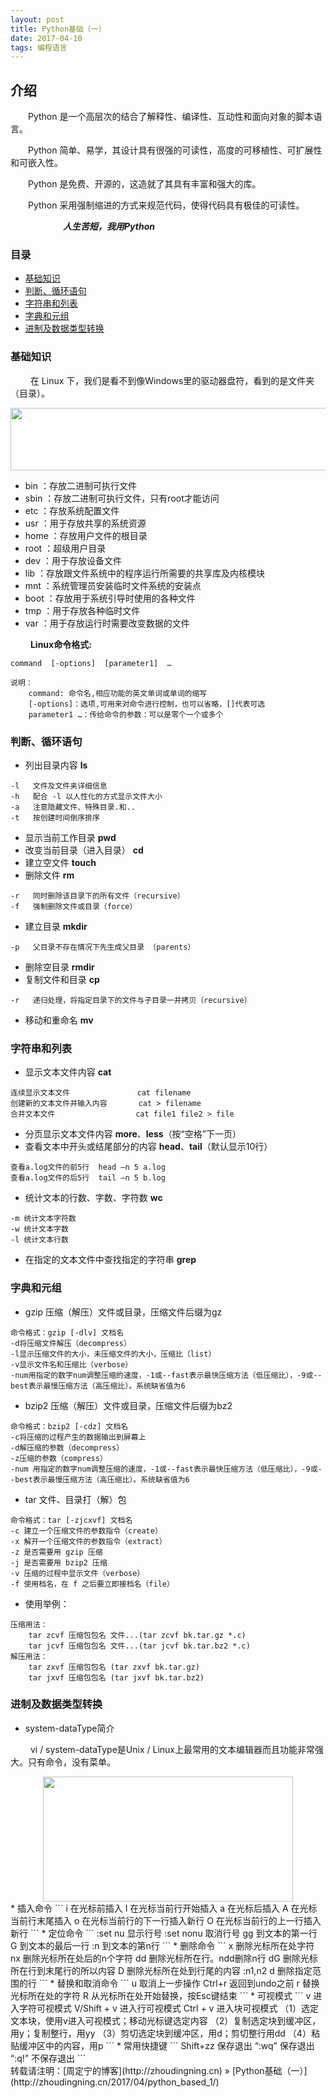 ```yaml
---
layout: post
title: Python基础（一）
date: 2017-04-10
tags: 编程语言 
---
```


## 介绍

　　Python 是一个高层次的结合了解释性、编译性、互动性和面向对象的脚本语言。

　　Python 简单、易学，其设计具有很强的可读性，高度的可移植性、可扩展性和可嵌入性。

　　Python 是免费、开源的，这造就了其具有丰富和强大的库。

　　Python 采用强制缩进的方式来规范代码，使得代码具有极佳的可读性。

　　　　　　***人生苦短，我用Python***

### 目录

* [基础知识](#basic-knowledge)
* [判断、循环语句](#if-while)
* [字符串和列表](#string-list)
* [字典和元组](#dictionary-tuple)
* [进制及数据类型转换](#system-dataType)


### <a name="basic-knowledge"></a>基础知识

　　 在 Linux 下，我们是看不到像Windows里的驱动器盘符，看到的是文件夹（目录）。 

<div align="center">
    <img src="/images/posts/Python/if-while.jpg" height="100" width="800"/> 
</div> 

* bin  ：存放二进制可执行文件
* sbin ：存放二进制可执行文件，只有root才能访问
* etc  ：存放系统配置文件
* usr  ：用于存放共享的系统资源
* home ：存放用户文件的根目录
* root ：超级用户目录
* dev  ：用于存放设备文件
* lib  ：存放跟文件系统中的程序运行所需要的共享库及内核模块
* mnt  ：系统管理员安装临时文件系统的安装点
* boot ：存放用于系统引导时使用的各种文件
* tmp  ：用于存放各种临时文件
* var  ：用于存放运行时需要改变数据的文件


　　 **Linux命令格式:**
```
command  [-options]  [parameter1]  …

说明：
    command: 命令名,相应功能的英文单词或单词的缩写 
    [-options]：选项,可用来对命令进行控制，也可以省略，[]代表可选 
    parameter1 …：传给命令的参数：可以是零个一个或多个
```

### <a name="if-while"></a>判断、循环语句



* 列出目录内容 **ls**
```
-l   文件及文件夹详细信息
-h   配合 -l 以人性化的方式显示文件大小
-a   注意隐藏文件、特殊目录.和..   
-t   按创建时间倒序排序
```
* 显示当前工作目录 **pwd**
* 改变当前目录（进入目录） **cd**
* 建立空文件 **touch**
* 删除文件  **rm**
```
-r   同时删除该目录下的所有文件（recursive）
-f   强制删除文件或目录（force）
```
* 建立目录 **mkdir** 
```
-p   父目录不存在情况下先生成父目录 （parents）
```
* 删除空目录 **rmdir** 
* 复制文件和目录 **cp**
```
-r   递归处理，将指定目录下的文件与子目录一并拷贝（recursive）
```
* 移动和重命名 **mv**

### <a name="string-list"></a>字符串和列表

* 显示文本文件内容 **cat**
```
连续显示文本文件               cat filename
创建新的文本文件并输入内容       cat > filename 
合并文本文件                  cat file1 file2 > file
```
* 分页显示文本文件内容 **more**、**less**（按“空格”下一页）
* 查看文本中开头或结尾部分的内容 **head**、**tail**（默认显示10行）
```
查看a.log文件的前5行  head –n 5 a.log 
查看a.log文件的后5行  tail –n 5 b.log 
```
* 统计文本的行数、字数、字符数 **wc** 
```
-m 统计文本字符数
-w 统计文本字数
-l 统计文本行数
```
* 在指定的文本文件中查找指定的字符串 **grep**


### <a name="dictionary-tuple"></a>字典和元组

* gzip 压缩（解压）文件或目录，压缩文件后缀为gz 
```
命令格式：gzip [-dlv] 文档名
-d将压缩文件解压（decompress）
-l显示压缩文件的大小，未压缩文件的大小，压缩比（list）
-v显示文件名和压缩比（verbose）
-num用指定的数字num调整压缩的速度，-1或--fast表示最快压缩方法（低压缩比），-9或--best表示最慢压缩方法（高压缩比）。系统缺省值为6
```
* bzip2 压缩（解压）文件或目录，压缩文件后缀为bz2 
```
命令格式：bzip2 [-cdz] 文档名
-c将压缩的过程产生的数据输出到屏幕上
-d解压缩的参数（decompress）
-z压缩的参数（compress）
-num 用指定的数字num调整压缩的速度，-1或--fast表示最快压缩方法（低压缩比），-9或--best表示最慢压缩方法（高压缩比）。系统缺省值为6
```
* tar 文件、目录打（解）包
```
命令格式：tar [-zjcxvf] 文档名
-c 建立一个压缩文件的参数指令（create）
-x 解开一个压缩文件的参数指令（extract）
-z 是否需要用 gzip 压缩
-j 是否需要用 bzip2 压缩
-v 压缩的过程中显示文件（verbose）
-f 使用档名，在 f 之后要立即接档名（file）
```
* 使用举例：
```
压缩用法：
    tar zcvf 压缩包包名 文件...(tar zcvf bk.tar.gz *.c)
    tar jcvf 压缩包包名 文件...(tar jcvf bk.tar.bz2 *.c)
解压用法：
    tar zxvf 压缩包包名 (tar zxvf bk.tar.gz)
    tar jxvf 压缩包包名 (tar jxvf bk.tar.bz2)
```

### <a name="system-dataType"></a>进制及数据类型转换

* system-dataType简介

　　 vi / system-dataType是Unix / Linux上最常用的文本编辑器而且功能非常强大。只有命令，没有菜单。

<div align="center">
    <img src="/images/posts/Linux/system-dataType.jpg" height="200" width="400"/> 
</div> 
* 插入命令
```
i   在光标前插入
I   在光标当前行开始插入
a   在光标后插入
A   在光标当前行末尾插入
o   在光标当前行的下一行插入新行
O   在光标当前行的上一行插入新行
```
* 定位命令
```
:set nu     显示行号
:set nonu   取消行号
gg          到文本的第一行
G           到文本的最后一行
:n          到文本的第n行
```
* 删除命令
```
x         删除光标所在处字符
nx        删除光标所在处后的n个字符
dd        删除光标所在行。ndd删除n行
dG        删除光标所在行到末尾行的所以内容
D         删除光标所在处到行尾的内容
:n1,n2 d  删除指定范围的行
```
* 替换和取消命令
```
u        取消上一步操作
Ctrl+r   返回到undo之前
r        替换光标所在处的字符
R        从光标所在处开始替换，按Esc键结束
```
* 可视模式
```
v            进入字符可视模式
V/Shift + v  进入行可视模式
Ctrl + v     进入块可视模式
（1）选定文本块，使用v进入可视模式；移动光标键选定内容
（2）复制选定块到缓冲区，用y；复制整行，用yy
（3）剪切选定块到缓冲区，用d；剪切整行用dd
（4）粘贴缓冲区中的内容，用p
```
* 常用快捷键
```
Shift+zz   保存退出
“:wq”       保存退出
“:q!”      不保存退出
```

<br>
转载请注明：[周定宁的博客](http://zhoudingning.cn) » [Python基础（一）](http://zhoudingning.cn/2017/04/python_based_1/)   

